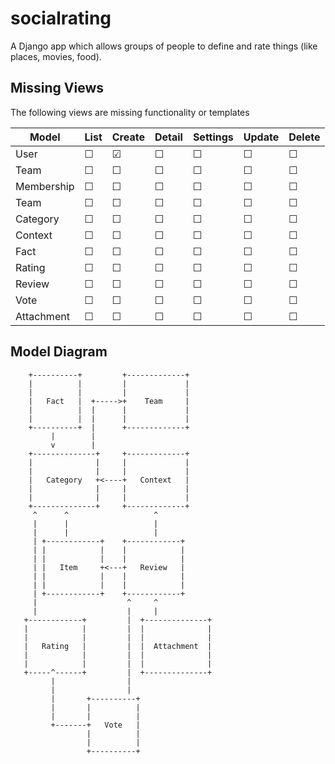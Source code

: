 # socialrating
A Django app which allows groups of people to define and rate things (like places, movies, food). 

## Missing Views
The following views are missing functionality or templates


| Model | List | Create | Detail | Settings | Update | Delete |
| --- | -- | -- | --- | --- | --- | --- |
| User | ☐ | ☑ | ☐ | ☐ | ☐ | ☐ |
| Team | ☐ | ☐ | ☐ | ☐ | ☐ | ☐ |
| Membership | ☐ | ☐ | ☐ | ☐ | ☐ | ☐ |
| Team | ☐ | ☐ | ☐ | ☐ | ☐ | ☐ |
| Category | ☐ | ☐ | ☐ | ☐ | ☐ | ☐ |
| Context | ☐ | ☐ | ☐ | ☐ | ☐ | ☐ |
| Fact | ☐ | ☐ | ☐ | ☐ | ☐ | ☐ |
| Rating | ☐ | ☐ | ☐ | ☐ | ☐ | ☐ |
| Review | ☐ | ☐ | ☐ | ☐ | ☐ | ☐ |
| Vote | ☐ | ☐ | ☐ | ☐ | ☐ | ☐ |
| Attachment | ☐ | ☐ | ☐ | ☐ | ☐ | ☐ |



## Model Diagram

        +----------+         +-------------+
        |          |         |             |
        |          |         |             |
        |   Fact   |  +----->+    Team     |
        |          |  |      |             |
        |          |  |      |             |
        +----------+  |      +-------------+
             |        |
             v        |
        +--------------+     +-------------+
        |              |     |             |
        |              |     |             |
        |   Category   +<----+   Context   |
        |              |     |             |
        |              |     |             |
        +--------------+     +-------------+
         ^      ^                   ^
         |      |                   |
         |      |                   |
         | +------------+    +------------+
         | |            |    |            |
         | |            |    |            |
         | |   Item     +<---+   Review   |
         | |            |    |            |
         | |            |    |            |
         | +------------+    +------------+
         |                    ^     ^
         |                    |     |
       +------------+         |  +--------------+
       |            |         |  |              |
       |            |         |  |              |
       |   Rating   |         |  |  Attachment  |
       |            |         |  |              |
       |            |         |  |              |
       +-----^------+         |  +--------------+
             |                |
             |                |
             |       +----------+
             |       |          |
             |       |          |
             +-------+   Vote   |
                     |          |
                     |          |
                     +----------+

